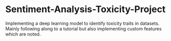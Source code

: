 # Sentiment-Analysis-Toxicity-Project
Implementing a deep learning model to identify toxicity traits in datasets. Mainly following along to a tutorial but also implementing custom features which are noted.
